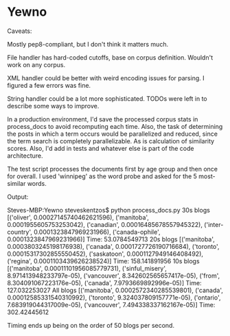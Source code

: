 # Yewno

Caveats:

Mostly pep8-compliant, but I don't think it matters much.

File handler has hard-coded cutoffs, base on corpus definition. Wouldn't work on any corpus.

XML handler could be better with weird encoding issues for parsing. I figured a few errors was fine.

String handler could be a lot more sophisticated. TODOs were left in to describe some ways to improve.

In a production environment, I'd save the processed corpus stats in process_docs to avoid recomputing each time.
Also, the task of determining the posts in which a term occurs would be parallelized and reduced,
 since the term search is completely parallelizable. As is calculation of similarity scores.
Also, I'd add in tests and whatever else is part of the code architecture.



The test script processes the documents first by age group and then once for overall.
I used 'winnipeg' as the word probe and asked for the 5 most-similar words.

Output:

Steves-MBP:Yewno steveskentzos$ python process_docs.py
30s blogs
[('oliver', 0.00027145740462621596),
 ('manitoba', 0.0001955605753253042),
 ('canadian', 0.00016485678557945322),
 ('inter-country', 0.0001323847969231966),
 ('canada-ophile', 0.0001323847969231966)]
Time:  53.0784549713
20s blogs
[('manitoba', 0.0003803245198176938),
 ('canada', 0.0001727726190716684),
 ('toronto', 0.00015317302855550452),
 ('saskatoon', 0.0001127949146408492),
 ('regina', 0.0001103439626238524)]
Time:  158.141891956
10s blogs
[('manitoba', 0.00011101956085779731),
 ('sinful_misery', 8.971413948233797e-05),
 ('vancouver', 8.342602565657417e-05),
 ('from', 8.304091067223176e-05),
 ('canada', 7.9793669892996e-05)]
Time:  127.032253027
All blogs
[('manitoba', 0.0002572340285539801),
 ('canada', 0.00012585331540310992),
 ('toronto', 9.324037809157771e-05),
 ('ontario', 7.683919044317009e-05),
 ('vancouver', 7.494338337162167e-05)]
Time:  302.42445612

Timing ends up being on the order of 50 blogs per second.